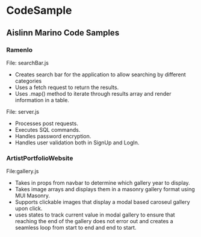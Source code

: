 # CodeSample

## Aislinn Marino Code Samples

### RamenIo

File: searchBar.js

- Creates search bar for the application to allow searching by different categories
- Uses a fetch request to return the results.
- Uses .map() method to iterate through results array and render information in a table.

File: server.js

- Processes post requests.
- Executes SQL commands.
- Handles password encryption.
- Handles user validation both in SignUp and LogIn.

### ArtistPortfolioWebsite

File:gallery.js

- Takes in props from navbar to determine which gallery year to display.
- Takes image arrays and displays them in a masonry gallery format using MUI Masonry.
- Supports clickable images that display a modal based caroseul gallery upon click.
- uses states to track current value in modal gallery to ensure that reaching the end of the gallery does not error out and creates a seamless loop from start to end and end to start.
